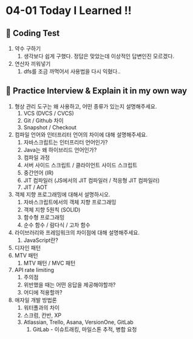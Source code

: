 # 04-01 Today I Learned !!

## **📌** Coding Test

1. 약수 구하기
    1. 생각보다 쉽게 구했다. 정답은 맞았는데 이상적인 답변인진 모르겠다.
2. 연산자 끼워넣기
    1. dfs를 조금 까먹어서 사용법을 다시 익혔다..

## **📌 Practice Interview & Explain it in my own way**

1. 형상 관리 도구는 왜 사용하고, 어떤 종류가 있는지 설명해주세요.
    1. VCS (DVCS / CVCS)
    2. Git / Github 차이
    3. Snapshot / Checkout
2. 컴파일 언어와 인터프리터 언어의 차이에 대해 설명해주세요.
    1. 자바스크립트는 인터프리터 언어인가?
    2. Java는 왜 하이브리드 언어인가?
    3. 컴파일 과정
    4. 서버 사이드 스크립트 / 클라이언트 사이드 스크립트
    5. 중간언어 (IR)
    6. JIT 컴파일러 (JS에서의 JIT 컴파일러 / 적응형 JIT 컴파일러)
    7. JIT / AOT
3. 객체 지향 프로그래밍에 대해서 설명하시오.
    1. 자바스크립트에서의 객체 지향 프로그래밍
    2. 객체 지향 5원칙 (SOLID)
    3. 함수형 프로그래밍
    4. 순수 함수 / 람다식 / 고차 함수
4. 라이브러리와 프레임워크의 차이점에 대해 설명해주세요.
    1. JavaScript란?
5. 디자인 패턴
6. MTV 패턴
    1. MTV 패턴 / MVC 패턴
7. API rate limiting
    1. 주의점
    2. 위반했을 때는 어떤 응답을 제공해야할까?
    3. 어디에 적용할까?
8. 애자일 개발 방법론
    1. 워터폴과의 차이
    2. 스크럼, 칸반, XP
    3. Atlassian, Trello, Asana, VersionOne, GitLab
        1. GitLab - 이슈트래킹, 마일스톤 추적, 병합 요청